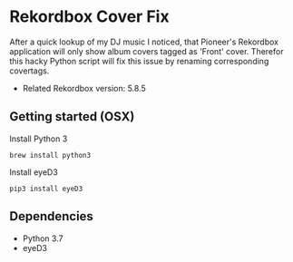 # Rekordbox Cover Fix

After a quick lookup of my DJ music I noticed, that Pioneer's Rekordbox application will only show album covers
tagged as 'Front' cover. Therefor this hacky Python script will fix this issue by renaming corresponding covertags.

* Related Rekordbox version: 5.8.5

## Getting started (OSX)

Install Python 3
```
brew install python3
```

Install eyeD3
```
pip3 install eyeD3
```

## Dependencies

* Python 3.7
* eyeD3